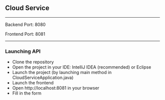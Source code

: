 ## Cloud Service

---
Backend Port: 8080

Frontend Port: 8081

---

### Launching API
* Clone the repository
* Open the project in your IDE: IntelliJ IDEA (recommended) or Eclipse
* Launch the project (by launching main method in CloudServiceApplication.java)
* Launch the frontend
* Open http://localhost:8081 in your browser
* Fill in the form